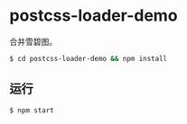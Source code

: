 # postcss-loader-demo

合并雪碧图。

``` bash
$ cd postcss-loader-demo && npm install
```

## 运行

``` bash
$ npm start
```